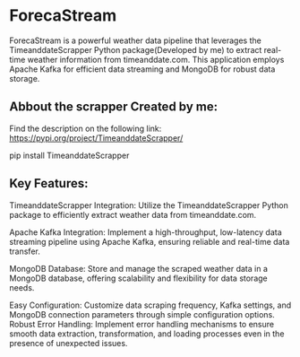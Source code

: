 # ForecaStream
ForecaStream is a powerful weather data pipeline that leverages the TimeanddateScrapper Python package(Developed by me) to extract real-time weather information from timeanddate.com. This application employs Apache Kafka for efficient data streaming and MongoDB for robust data storage.

## Abbout the scrapper Created by me:

Find the description on the following link: https://pypi.org/project/TimeanddateScrapper/
  
  pip install TimeanddateScrapper

## Key Features:

TimeanddateScrapper Integration: Utilize the TimeanddateScrapper Python package to efficiently extract weather data from timeanddate.com.

Apache Kafka Integration: Implement a high-throughput, low-latency data streaming pipeline using Apache Kafka, ensuring reliable and real-time data transfer.

MongoDB Database: Store and manage the scraped weather data in a MongoDB database, offering scalability and flexibility for data storage needs.

Easy Configuration: Customize data scraping frequency, Kafka settings, and MongoDB connection parameters through simple configuration options.
Robust Error Handling: Implement error handling mechanisms to ensure smooth data extraction, transformation, and loading processes even in the presence of unexpected issues.
